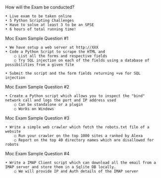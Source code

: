 How will the Exam be conducted?

	• Live exam to be taken online
	• 5 Python Scripting Challenges
	• Have to solve at least 3 to be an SPSE
	• 6 hours of total running time! 

Moc Exam Sample Question #1 

	• We have setup a web server at http://XXX 
	• Code a Python Script to scrape the HTML and 
		○ List all the forms and respective fields
		○ Try SQL injection on each of the fields using a database of possibilities from a given file

	• Submit the script and the form fields returning +ve for SQL injection 

Moc Exam Sample Question #2

	• Create a Python script which allows you to inspect the "bind" network call and logs the port and IP address used 
		○ Can be standalone or a plugin
		○ Works on Windows 

Moc Exam Sample Question #3 

	• Write a simple web crawler which fetch the robots.txt file of a website 
		○ Run your crawler on the top 1000 sites a ranked by Alexa
		○ Report on the top 40 directory names which are disallowed for robots 

Moc Exam Sample Question #4 

	• Write a IMAP Client script which can download all the email from a IMAP server and store them in a Sqlite DB locally. 
		○ We will provide IP and Auth details of the IMAP server 
